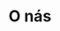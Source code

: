 ---
title: "O nás"
subtitle1: "Firma Švehla  a Blaško s. r. o. bola založená v roku 2012 pod názvom Švehla s.r.o., pričom jej história sa začala písať už v roku 1990. Postupným vývojom sa firma pretransformovala na terajšiu formu."
subtitle2: "Sme  slovenská-rodinná  výrobná firma zaoberajúca sa CNC obrábaním a klasickým obrábaním. V súčasnosti zamestnávame približne 20 pracovníkov, pričom uplatnenie u nás našli aj čerství absolventi stredných odborných škôl.  Výrobná hala má  približne  600 metrov štvorcových a ďalších približne 600 metrov štvorcových sú sklad hutného materiálu, reziareň a iné skladové priestory."
subtitle3: "Našou snahou je poskytovať služby v oblasti trieskového obrábania rôznych kovov a plastov. Pre našich zákazníkov zabezpečujeme komplexný strojársky servis (zváranie, povrchové úpravy a iné služby podľa požiadaviek zákazníka)."
---